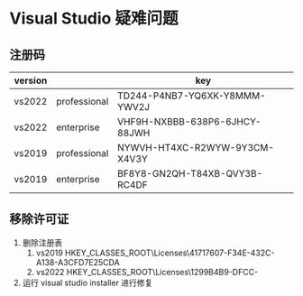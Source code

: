 # Visual Studio 疑难问题

## 注册码

| version |              | key                           |
| ------- | ------------ | ----------------------------- |
| vs2022  | professional | TD244-P4NB7-YQ6XK-Y8MMM-YWV2J |
| vs2022  | enterprise   | VHF9H-NXBBB-638P6-6JHCY-88JWH |
| vs2019  | professional | NYWVH-HT4XC-R2WYW-9Y3CM-X4V3Y |
| vs2019  | enterprise   | BF8Y8-GN2QH-T84XB-QVY3B-RC4DF |

## 移除许可证

1. 删除注册表
   1. vs2019 HKEY_CLASSES_ROOT\Licenses\41717607-F34E-432C-A138-A3CFD7E25CDA
   2. vs2022 HKEY_CLASSES_ROOT\Licenses\1299B4B9-DFCC-
2. 运行 visual studio installer 进行修复
